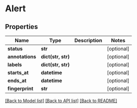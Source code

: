 # Alert

## Properties
Name | Type | Description | Notes
------------ | ------------- | ------------- | -------------
**status** | **str** |  | [optional] 
**annotations** | **dict(str, str)** |  | [optional] 
**labels** | **dict(str, str)** |  | [optional] 
**starts_at** | **datetime** |  | [optional] 
**ends_at** | **datetime** |  | [optional] 
**fingerprint** | **str** |  | [optional] 

[[Back to Model list]](../README.md#documentation-for-models) [[Back to API list]](../README.md#documentation-for-api-endpoints) [[Back to README]](../README.md)

